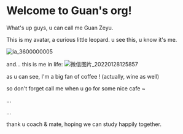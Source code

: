 # Welcome to Guan's org!

What's up guys, u can call me Guan Zeyu.

This is my avatar, a curious little leopard. u see this, u know it's me.

![ia_3600000005](https://user-images.githubusercontent.com/58408518/151494007-5659d372-cdfd-4432-a641-fec65c13eb6a.jpeg)


and... this is me in life:
![微信图片_20220128125857](https://user-images.githubusercontent.com/58408518/151494050-54aa6e1a-9bab-4f11-aca8-e6d7b84294c2.jpg)


as u can see, I'm a big fan of coffee ! (actually, wine as well)

so don't forget call me when u go for some nice cafe ~

…

…

thank u coach & mate, hoping we can study happily together.

